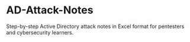 # AD-Attack-Notes
Step-by-step Active Directory attack notes in Excel format for pentesters and cybersecurity learners.
